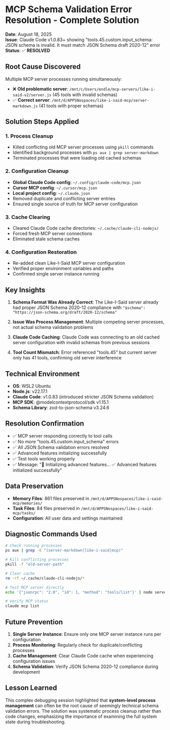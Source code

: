 # MCP Schema Validation Error Resolution - Complete Solution

**Date**: August 18, 2025  
**Issue**: Claude Code v1.0.83+ showing "tools.45.custom.input_schema: JSON schema is invalid. It must match JSON Schema draft 2020-12" error  
**Status**: ✅ **RESOLVED**

## Root Cause Discovered

Multiple MCP server processes running simultaneously:
- ❌ **Old problematic server**: `/mnt/c/Users/endle/mcp-servers/like-i-said-v2/server.js` (45 tools with invalid schemas)
- ✅ **Correct server**: `/mnt/d/APPSNospaces/like-i-said-mcp/server-markdown.js` (41 tools with proper schemas)

## Solution Steps Applied

### 1. Process Cleanup
- Killed conflicting old MCP server processes using `pkill` commands
- Identified background processes with `ps aux | grep server-markdown`
- Terminated processes that were loading old cached schemas

### 2. Configuration Cleanup
- **Global Claude Code config**: `~/.config/claude-code/mcp.json`
- **Cursor MCP config**: `~/.cursor/mcp.json`  
- **Local project config**: `~/.claude.json`
- Removed duplicate and conflicting server entries
- Ensured single source of truth for MCP server configuration

### 3. Cache Clearing
- Cleared Claude Code cache directories: `~/.cache/claude-cli-nodejs/`
- Forced fresh MCP server connections
- Eliminated stale schema caches

### 4. Configuration Restoration
- Re-added clean Like-I-Said MCP server configuration
- Verified proper environment variables and paths
- Confirmed single server instance running

## Key Insights

1. **Schema Format Was Already Correct**: The Like-I-Said server already had proper JSON Schema 2020-12 compliance with `"$schema": "https://json-schema.org/draft/2020-12/schema"`

2. **Issue Was Process Management**: Multiple competing server processes, not actual schema validation problems

3. **Claude Code Caching**: Claude Code was connecting to an old cached server configuration with invalid schemas from previous sessions

4. **Tool Count Mismatch**: Error referenced "tools.45" but current server only has 41 tools, confirming old server interference

## Technical Environment

- **OS**: WSL2 Ubuntu
- **Node.js**: v22.17.1
- **Claude Code**: v1.0.83 (introduced stricter JSON Schema validation)
- **MCP SDK**: @modelcontextprotocol/sdk v1.15.1
- **Schema Library**: zod-to-json-schema v3.24.6

## Resolution Confirmation

- ✅ MCP server responding correctly to tool calls
- ✅ No more "tools.45.custom.input_schema" errors
- ✅ All JSON Schema validation errors resolved  
- ✅ Advanced features initializing successfully
- ✅ Test tools working properly
- ✅ Message: "🔧 Initializing advanced features... ✅ Advanced features initialized successfully"

## Data Preservation

- **Memory Files**: 861 files preserved in `/mnt/d/APPSNospaces/like-i-said-mcp/memories/`
- **Task Files**: 84 files preserved in `/mnt/d/APPSNospaces/like-i-said-mcp/tasks/`
- **Configuration**: All user data and settings maintained

## Diagnostic Commands Used

```bash
# Check running processes
ps aux | grep -E "(server-markdown|like-i-said|mcp)"

# Kill conflicting processes  
pkill -f "old-server-path"

# Clear cache
rm -rf ~/.cache/claude-cli-nodejs/*

# Test MCP server directly
echo '{"jsonrpc": "2.0", "id": 1, "method": "tools/list"}' | node server-markdown.js

# Verify MCP status
claude mcp list
```

## Future Prevention

1. **Single Server Instance**: Ensure only one MCP server instance runs per configuration
2. **Process Monitoring**: Regularly check for duplicate/conflicting processes
3. **Cache Management**: Clear Claude Code cache when experiencing configuration issues
4. **Schema Validation**: Verify JSON Schema 2020-12 compliance during development

## Lesson Learned

This complex debugging session highlighted that **system-level process management** can often be the root cause of seemingly technical schema validation errors. The solution was systematic process cleanup rather than code changes, emphasizing the importance of examining the full system state during troubleshooting.